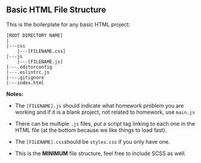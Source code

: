 ## Basic HTML File Structure

This is the boilerplate for any basic HTML project:

```
[ROOT DIRECTORY NAME]
|
|---css
	|---[FILENAME.css]
|---js
	|---[FILENAME.js]
|---.editorconfig
|---.eslintrc.js
|---.gitignore
|---index.html
```

**Notes:**

- The `[FILENAME].js` should indicate what homework problem you are working and
  if it is a blank project, not related to homework, use `main.js`

- There can be multiple `.js` files, put a script tag linking to each one in the
  HTML file (at the bottom because we like things to load fast).

- The `[FILENAME].css`should be `styles.css` if you only have one.

- This is the **MINIMUM** file structure, feel free to include SCSS as well.
